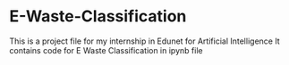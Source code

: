 # E-Waste-Classification
This is a project file for my internship in Edunet for Artificial Intelligence
It contains code for E Waste Classification in ipynb file
